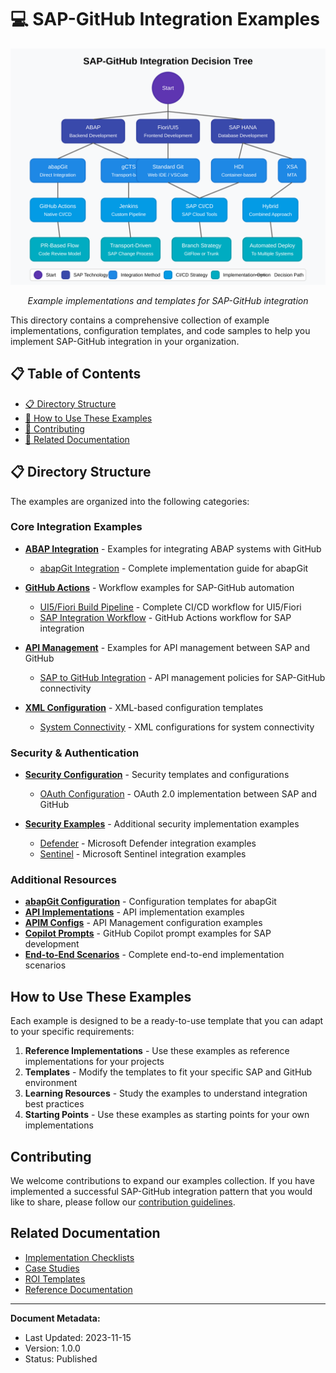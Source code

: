 # 💻 SAP-GitHub Integration Examples

<div align="center">
  
  ![Example Implementations](../assets/images/flows/integration-decision-tree.svg)
  
  *Example implementations and templates for SAP-GitHub integration*
</div>

This directory contains a comprehensive collection of example implementations, configuration templates, and code samples to help you implement SAP-GitHub integration in your organization.

## 📋 Table of Contents

- [📋 Directory Structure](#directory-structure)
- [🚀 How to Use These Examples](#how-to-use-these-examples)
- [🤝 Contributing](#contributing)
- [🔗 Related Documentation](#related-documentation)

## 📋 Directory Structure

The examples are organized into the following categories:

### Core Integration Examples

- [**ABAP Integration**](abap-integration/) - Examples for integrating ABAP systems with GitHub
  - [abapGit Integration](abap-integration/abapgit-integration.md) - Complete implementation guide for abapGit
  
- [**GitHub Actions**](github-actions/) - Workflow examples for SAP-GitHub automation
  - [UI5/Fiori Build Pipeline](github-actions/ui5-build-pipeline.md) - Complete CI/CD workflow for UI5/Fiori
  - [SAP Integration Workflow](github-actions/sap-integration-workflow.yml) - GitHub Actions workflow for SAP integration

- [**API Management**](api-management/) - Examples for API management between SAP and GitHub
  - [SAP to GitHub Integration](api-management/sap-to-github.md) - API management policies for SAP-GitHub connectivity

- [**XML Configuration**](xml-config/) - XML-based configuration templates
  - [System Connectivity](xml-config/system-connectivity.md) - XML configurations for system connectivity

### Security & Authentication

- [**Security Configuration**](security-config/) - Security templates and configurations
  - [OAuth Configuration](security-config/oauth-configuration.md) - OAuth 2.0 implementation between SAP and GitHub
  
- [**Security Examples**](security/) - Additional security implementation examples
  - [Defender](security/defender/) - Microsoft Defender integration examples
  - [Sentinel](security/sentinel/) - Microsoft Sentinel integration examples

### Additional Resources

- [**abapGit Configuration**](abapgit-config/) - Configuration templates for abapGit
- [**API Implementations**](api-implementations/) - API implementation examples
- [**APIM Configs**](apim-configs/) - API Management configuration examples
- [**Copilot Prompts**](copilot-prompts/) - GitHub Copilot prompt examples for SAP development
- [**End-to-End Scenarios**](end-to-end/) - Complete end-to-end implementation scenarios

## How to Use These Examples

Each example is designed to be a ready-to-use template that you can adapt to your specific requirements:

1. **Reference Implementations** - Use these examples as reference implementations for your projects
2. **Templates** - Modify the templates to fit your specific SAP and GitHub environment
3. **Learning Resources** - Study the examples to understand integration best practices
4. **Starting Points** - Use these examples as starting points for your own implementations

## Contributing

We welcome contributions to expand our examples collection. If you have implemented a successful SAP-GitHub integration pattern that you would like to share, please follow our [contribution guidelines](../CONTRIBUTING.md).

## Related Documentation

- [Implementation Checklists](../docs/6-appendices/implementation-checklist.md)
- [Case Studies](../docs/6-appendices/case-studies/index.md)
- [ROI Templates](../docs/6-appendices/roi-templates.md)
- [Reference Documentation](../docs/5-reference/index.md)

---

**Document Metadata:**
- Last Updated: 2023-11-15
- Version: 1.0.0
- Status: Published 